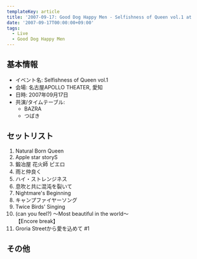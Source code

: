 ```yaml
---
templateKey: article
title: '2007-09-17: Good Dog Happy Men - Selfishness of Queen vol.1 at 名古屋APOLLO THEATER'
date: '2007-09-17T00:00:00+09:00'
tags:
  - Live
  - Good Dog Happy Men
---
```

## 基本情報

* イベント名: Selfishness of Queen vol.1
* 会場: 名古屋APOLLO THEATER, 愛知
* 日時: 2007年09月17日
* 共演/タイムテーブル:
  * BAZRA
  * つばき

## セットリスト

1. Natural Born Queen
1. Apple star storyS
1. 鍛冶屋 花火師 ピエロ
1. 雨と仲良く
1. ハイ・ストレンジネス
1. 息吹と共に混沌を裂いて
1. Nightmare's Beginning
1. キャンプファイヤーソング
1. Twice Birds' Singing
1. (can you feel?) ～Most beautiful in the world～<br>
  【Encore break】
1. Groria Streetから愛を込めて #1

## その他

